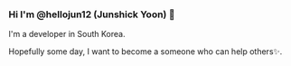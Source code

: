 ### Hi I'm @hellojun12 (Junshick Yoon) 👋

I'm a developer in South Korea.

Hopefully some day, I want to become a someone who can help others✨.
